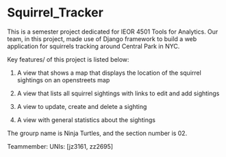# Squirrel_Tracker
This is a semester project dedicated for IEOR 4501 Tools for Analytics. Our team, in this project, made use of Django framework to build a web application for squirrels tracking around Central Park in NYC.

Key features/ of this project is listed below:

1. A view that shows a map that displays the location of the squirrel sightings on an openstreets map

2. A view that lists all squirrel sightings with links to edit and add sightings

3. A view to update, create and delete a sighting

4. A view with general statistics about the sightings

The grourp name is Ninja Turtles, and the section number is 02.

Teammember: UNIs: [jz3161, zz2695]
